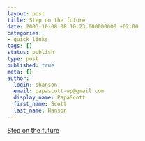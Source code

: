 ```yaml
---
layout: post
title: Step on the future
date: 2003-10-08 08:10:23.000000000 +02:00
categories:
- quick links
tags: []
status: publish
type: post
published: true
meta: {}
author:
  login: shanson
  email: papascott-wp@gmail.com
  display_name: PapaScott
  first_name: Scott
  last_name: Hanson
---
```

<p><a title="Another example of denglish advertising" href="http://www.industrial-technology-and-witchcraft.de/index.php?id=P3480">Step on the future</a></p>
